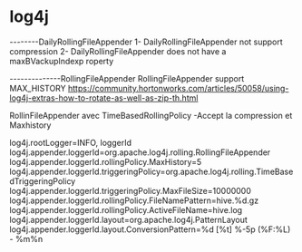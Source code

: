 # log4j
--------DailyRollingFileAppender
1- DailyRollingFileAppender  not support compression
2- DailyRollingFileAppender does not have a maxBVackupIndexp roperty



--------------RollingFileAppender
RollingFileAppender support MAX_HISTORY
https://community.hortonworks.com/articles/50058/using-log4j-extras-how-to-rotate-as-well-as-zip-th.html

RollinFileAppender  avec TimeBasedRollingPolicy
-Accept la compression et Maxhistory

log4j.rootLogger=INFO,
loggerId log4j.appender.loggerId=org.apache.log4j.rolling.RollingFileAppender 
log4j.appender.loggerId.rollingPolicy.MaxHistory=5 
log4j.appender.loggerId.triggeringPolicy=org.apache.log4j.rolling.TimeBasedTriggeringPolicy log4j.appender.loggerId.triggeringPolicy.MaxFileSize=10000000
log4j.appender.loggerId.rollingPolicy.FileNamePattern=hive.%d.gz
log4j.appender.loggerId.rollingPolicy.ActiveFileName=hive.log
log4j.appender.loggerId.layout=org.apache.log4j.PatternLayout
log4j.appender.loggerId.layout.ConversionPattern=%d [%t] %-5p (%F:%L) - %m%n
